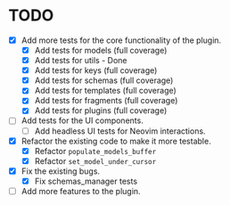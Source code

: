 # TODO

- [x] Add more tests for the core functionality of the plugin.
  - [x] Add tests for models (full coverage)
  - [x] Add tests for utils - Done
  - [x] Add tests for keys (full coverage)
  - [x] Add tests for schemas (full coverage)
  - [x] Add tests for templates (full coverage)
  - [x] Add tests for fragments (full coverage)
  - [x] Add tests for plugins (full coverage)
- [ ] Add tests for the UI components.
  - [ ] Add headless UI tests for Neovim interactions.
- [x] Refactor the existing code to make it more testable.
  - [x] Refactor `populate_models_buffer`
  - [x] Refactor `set_model_under_cursor`
- [x] Fix the existing bugs.
  - [x] Fix schemas_manager tests
- [ ] Add more features to the plugin.
